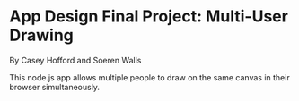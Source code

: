 # App Design Final Project: Multi-User Drawing
By Casey Hofford and Soeren Walls

This node.js app allows multiple people to draw on the same canvas in their browser simultaneously.